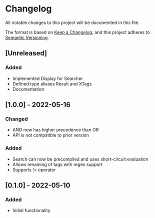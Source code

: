 # Changelog
All notable changes to this project will be documented in this file.

The format is based on [Keep a Changelog](https://keepachangelog.com/en/1.0.0/),
and this project adheres to [Semantic Versioning](https://semver.org/spec/v2.0.0.html).

## [Unreleased]
### Added
- Implemented Display for Searcher
- Defined type aliases Result and XTags
- Documentation

## [1.0.0] - 2022-05-16
### Changed
- AND now has higher precedence than OR
- API is not compatible to prior version

### Added
- Search can now be precompiled and uses short-circuit evaluation
- Allows renaming of tags with regex support
- Supports != operator

## [0.1.0] - 2022-05-10
### Added
- Initial functionality
